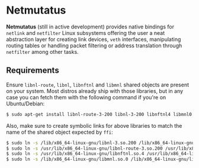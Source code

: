 # Netmutatus

**Netmutatus** (still in active development) provides native bindings for `netlink` and `netfilter` Linux subsystems offering the user a neat abstraction layer for creating link devices, `veth` interfaces, manipulating routing tables or handling packet filtering or address translation through `netfilter` among other tasks.

## Requirements

Ensure `libnl-route`, `libnl`, `libnftnl` and `libmnl` shared objects are present on your system. Most distros already ship
with those libraries, but in any case you can fetch them with the following command if you're on Ubuntu/Debian:

```bash
$ sudo apt-get install libnl-route-3-200 libnl-3-200 libnftnl4 libmnl0
```

Also, make sure to create symbolic links for above libraries to match the name of the shared object expected by `ffi`:

```bash
$ sudo ln -s /lib/x86_64-linux-gnu/libnl-3.so.200 /lib/x86_64-linux-gnu/libnl-3.so
$ sudo ln -s /usr/lib/x86_64-linux-gnu/libnl-route-3.so.200 /usr/lib/x86_64-linux-gnu/libnl-route-3.so
$ sudo ln -s /usr/lib/x86_64-linux-gnu/libnftnl.so.4 /usr/lib/x86_64-linux-gnu/libnftnl.so
$ sudo ln -s /lib/x86_64-linux-gnu/libmnl.so.0 /lib/x86_64-linux-gnu/libmnl.so
```
